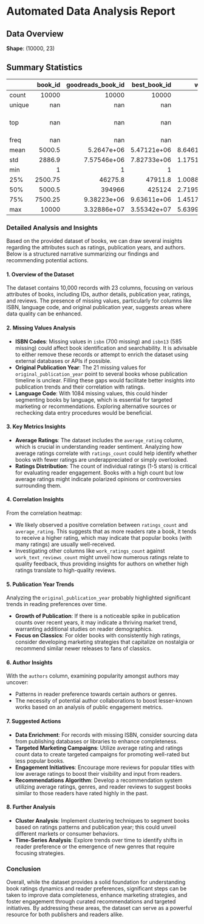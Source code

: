 # Automated Data Analysis Report

## Data Overview
**Shape**: (10000, 23)

## Summary Statistics
|        |   book_id |   goodreads_book_id |     best_book_id |         work_id |   books_count |         isbn |         isbn13 | authors      |   original_publication_year | original_title   | title          | language_code   |   average_rating |    ratings_count |   work_ratings_count |   work_text_reviews_count |   ratings_1 |   ratings_2 |   ratings_3 |      ratings_4 |       ratings_5 | image_url                                                                                | small_image_url                                                                        |
|:-------|----------:|--------------------:|-----------------:|----------------:|--------------:|-------------:|---------------:|:-------------|----------------------------:|:-----------------|:---------------|:----------------|-----------------:|-----------------:|---------------------:|--------------------------:|------------:|------------:|------------:|---------------:|----------------:|:-----------------------------------------------------------------------------------------|:---------------------------------------------------------------------------------------|
| count  |  10000    |     10000           |  10000           | 10000           |    10000      | 9300         | 9415           | 10000        |                    9979     | 9415             | 10000          | 8916            |     10000        |  10000           |      10000           |                  10000    |    10000    |    10000    |     10000   | 10000          | 10000           | 10000                                                                                    | 10000                                                                                  |
| unique |    nan    |       nan           |    nan           |   nan           |      nan      | 9300         |  nan           | 4664         |                     nan     | 9274             | 9964           | 25              |       nan        |    nan           |        nan           |                    nan    |      nan    |      nan    |       nan   |   nan          |   nan           | 6669                                                                                     | 6669                                                                                   |
| top    |    nan    |       nan           |    nan           |   nan           |      nan      |    3.757e+08 |  nan           | Stephen King |                     nan     | The Gift         | Selected Poems | eng             |       nan        |    nan           |        nan           |                    nan    |      nan    |      nan    |       nan   |   nan          |   nan           | https://s.gr-assets.com/assets/nophoto/book/111x148-bcc042a9c91a29c1d680899eff700a03.png | https://s.gr-assets.com/assets/nophoto/book/50x75-a91bf249278a81aabab721ef782c4a74.png |
| freq   |    nan    |       nan           |    nan           |   nan           |      nan      |    1         |  nan           | 60           |                     nan     | 5                | 4              | 6341            |       nan        |    nan           |        nan           |                    nan    |      nan    |      nan    |       nan   |   nan          |   nan           | 3332                                                                                     | 3332                                                                                   |
| mean   |   5000.5  |         5.2647e+06  |      5.47121e+06 |     8.64618e+06 |       75.7127 |  nan         |    9.75504e+12 | nan          |                    1981.99  | nan              | nan            | nan             |         4.00219  |  54001.2         |      59687.3         |                   2919.96 |     1345.04 |     3110.89 |     11475.9 | 19965.7        | 23789.8         | nan                                                                                      | nan                                                                                    |
| std    |   2886.9  |         7.57546e+06 |      7.82733e+06 |     1.17511e+07 |      170.471  |  nan         |    4.42862e+11 | nan          |                     152.577 | nan              | nan            | nan             |         0.254427 | 157370           |     167804           |                   6124.38 |     6635.63 |     9717.12 |     28546.4 | 51447.4        | 79768.9         | nan                                                                                      | nan                                                                                    |
| min    |      1    |         1           |      1           |    87           |        1      |  nan         |    1.9517e+08  | nan          |                   -1750     | nan              | nan            | nan             |         2.47     |   2716           |       5510           |                      3    |       11    |       30    |       323   |   750          |   754           | nan                                                                                      | nan                                                                                    |
| 25%    |   2500.75 |     46275.8         |  47911.8         |     1.00884e+06 |       23      |  nan         |    9.78032e+12 | nan          |                    1990     | nan              | nan            | nan             |         3.85     |  13568.8         |      15438.8         |                    694    |      196    |      656    |      3112   |  5405.75       |  5334           | nan                                                                                      | nan                                                                                    |
| 50%    |   5000.5  |    394966           | 425124           |     2.71952e+06 |       40      |  nan         |    9.78045e+12 | nan          |                    2004     | nan              | nan            | nan             |         4.02     |  21155.5         |      23832.5         |                   1402    |      391    |     1163    |      4894   |  8269.5        |  8836           | nan                                                                                      | nan                                                                                    |
| 75%    |   7500.25 |         9.38223e+06 |      9.63611e+06 |     1.45177e+07 |       67      |  nan         |    9.78083e+12 | nan          |                    2011     | nan              | nan            | nan             |         4.18     |  41053.5         |      45915           |                   2744.25 |      885    |     2353.25 |      9287   | 16023.5        | 17304.5         | nan                                                                                      | nan                                                                                    |
| max    |  10000    |         3.32886e+07 |      3.55342e+07 |     5.63996e+07 |     3455      |  nan         |    9.79001e+12 | nan          |                    2017     | nan              | nan            | nan             |         4.82     |      4.78065e+06 |          4.94236e+06 |                 155254    |   456191    |   436802    |    793319   |     1.4813e+06 |     3.01154e+06 | nan                                                                                      | nan                                                                                    |## Narrative
### Detailed Analysis and Insights

Based on the provided dataset of books, we can draw several insights regarding the attributes such as ratings, publication years, and authors. Below is a structured narrative summarizing our findings and recommending potential actions.

#### 1. Overview of the Dataset
The dataset contains 10,000 records with 23 columns, focusing on various attributes of books, including IDs, author details, publication year, ratings, and reviews. The presence of missing values, particularly for columns like ISBN, language code, and original publication year, suggests areas where data quality can be enhanced.

#### 2. Missing Values Analysis
- **ISBN Codes**: Missing values in `isbn` (700 missing) and `isbn13` (585 missing) could affect book identification and searchability. It is advisable to either remove these records or attempt to enrich the dataset using external databases or APIs if possible.
- **Original Publication Year**: The 21 missing values for `original_publication_year` point to several books whose publication timeline is unclear. Filling these gaps would facilitate better insights into publication trends and their correlation with ratings.
- **Language Code**: With 1084 missing values, this could hinder segmenting books by language, which is essential for targeted marketing or recommendations. Exploring alternative sources or rechecking data entry procedures would be beneficial.

#### 3. Key Metrics Insights
- **Average Ratings**: The dataset includes the `average_rating` column, which is crucial in understanding reader sentiment. Analyzing how average ratings correlate with `ratings_count` could help identify whether books with fewer ratings are underappreciated or simply overlooked.
- **Ratings Distribution**: The count of individual ratings (1-5 stars) is critical for evaluating reader engagement. Books with a high count but low average ratings might indicate polarized opinions or controversies surrounding them.

#### 4. Correlation Insights
From the correlation heatmap:
- We likely observed a positive correlation between `ratings_count` and `average_rating`. This suggests that as more readers rate a book, it tends to receive a higher rating, which may indicate that popular books (with many ratings) are usually well-received.
- Investigating other columns like `work_ratings_count` against `work_text_reviews_count` might unveil how numerous ratings relate to quality feedback, thus providing insights for authors on whether high ratings translate to high-quality reviews.

#### 5. Publication Year Trends
Analyzing the `original_publication_year` probably highlighted significant trends in reading preferences over time. 
- **Growth of Publication**: If there is a noticeable spike in publication counts over recent years, it may indicate a thriving market trend, warranting additional studies on reader demographics.
- **Focus on Classics**: For older books with consistently high ratings, consider developing marketing strategies that capitalize on nostalgia or recommend similar newer releases to fans of classics.

#### 6. Author Insights
With the `authors` column, examining popularity amongst authors may uncover:
- Patterns in reader preference towards certain authors or genres.
- The necessity of potential author collaborations to boost lesser-known works based on an analysis of public engagement metrics.
  
#### 7. Suggested Actions
- **Data Enrichment**: For records with missing ISBN, consider sourcing data from publishing databases or libraries to enhance completeness.
- **Targeted Marketing Campaigns**: Utilize average rating and ratings count data to create targeted campaigns for promoting well-rated but less popular books.
- **Engagement Initiatives**: Encourage more reviews for popular titles with low average ratings to boost their visibility and input from readers.
- **Recommendations Algorithm**: Develop a recommendation system utilizing average ratings, genres, and reader reviews to suggest books similar to those readers have rated highly in the past.

#### 8. Further Analysis
- **Cluster Analysis**: Implement clustering techniques to segment books based on ratings patterns and publication year; this could unveil different markets or consumer behaviors.
- **Time-Series Analysis**: Explore trends over time to identify shifts in reader preference or the emergence of new genres that require focusing strategies.

### Conclusion
Overall, while the dataset provides a solid foundation for understanding book ratings dynamics and reader preferences, significant steps can be taken to improve data completeness, enhance marketing strategies, and foster engagement through curated recommendations and targeted initiatives. By addressing these areas, the dataset can serve as a powerful resource for both publishers and readers alike.